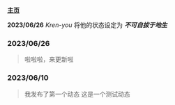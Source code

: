 **[主页](https://kren-you.github.io)**

**2023/06/26** *Kren-you* 将他的状态设定为  ***不可自拔于地生***

### 2023/06/26
> 啦啦啦，来更新啦

### 2023/06/10
> 我发布了第一个动态
> 这是一个测试动态

